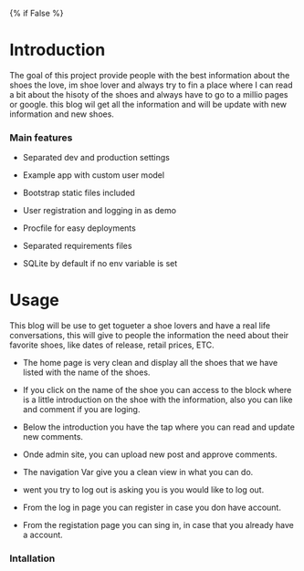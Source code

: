 {% if False %}

# Introduction

The goal of this project provide people with the best information about the shoes the love, im shoe lover and always try to fin a place where I can read a bit about the hisoty of the shoes and always have to go to a millio pages or google. this blog wil get all the information and will be update with new information and new shoes.



### Main features

* Separated dev and production settings

* Example app with custom user model

* Bootstrap static files included

* User registration and logging in as demo

* Procfile for easy deployments

* Separated requirements files

* SQLite by default if no env variable is set

# Usage

This blog will be use to get togueter a shoe lovers and have a real life conversations, this will give to people the information the need about their favorite shoes, like dates of release, retail prices, ETC.

* The home page is very clean and display all the shoes that we have listed with the name of the shoes.

* If you click on the name of the shoe you can access to the block where is a little introduction on the shoe with the information, also you can like and comment if you are loging.

* Below the introduction you have the tap where you can read and update new comments.
* Onde admin site, you can upload new post and approve comments.
* The navigation Var  give you a clean view in what you can do.
* went you try to log out is asking you is you would like to log out.
* From the log in page you can register in case you don have account.
* From the registation page you can sing in, in case that you already have a account.

### Intallation


    

      
### 


    

      


